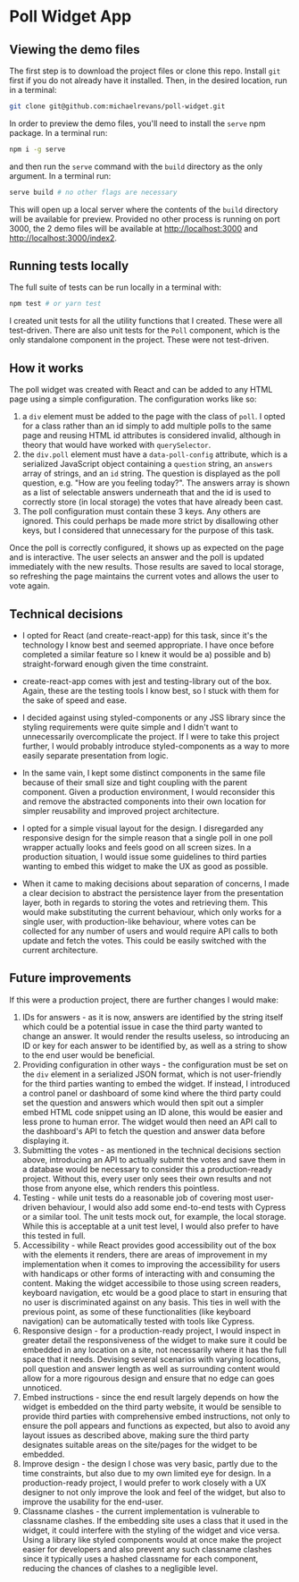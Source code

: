 # Poll Widget App

## Viewing the demo files

The first step is to download the project files or clone this repo. Install `git` first if you do not already have it installed. Then, in the desired location, run in a terminal:

```bash
git clone git@github.com:michaelrevans/poll-widget.git
```

In order to preview the demo files, you'll need to install the `serve` npm package. In a terminal run:

```bash
npm i -g serve
```

and then run the `serve` command with the `build` directory as the only argument. In a terminal run:

```bash
serve build # no other flags are necessary
```

This will open up a local server where the contents of the `build` directory will be available for preview. Provided no other process is running on port 3000, the 2 demo files will be available at [http://localhost:3000](http://localhost:3000) and [http://localhost:3000/index2](http://localhost:3000/index2).


## Running tests locally

The full suite of tests can be run locally in a terminal with:

```bash
npm test # or yarn test
```

I created unit tests for all the utility functions that I created. These were all test-driven. There are also unit tests for the `Poll` component, which is the only standalone component in the project. These were not test-driven.

## How it works

The poll widget was created with React and can be added to any HTML page using a simple configuration. The configuration works like so:

1. a `div` element must be added to the page with the class of `poll`. I opted for a class rather than an id simply to add multiple polls to the same page and reusing HTML id attributes is considered invalid, although in theory that would have worked with `querySelector`.
2. the `div.poll` element must have a `data-poll-config` attribute, which is a serialized JavaScript object containing a `question` string, an `answers` array of strings, and an `id` string. The question is displayed as the poll question, e.g. "How are you feeling today?". The answers array is shown as a list of selectable answers underneath that and the id is used to correctly store (in local storage) the votes that have already been cast.
3. The poll configuration must contain these 3 keys. Any others are ignored. This could perhaps be made more strict by disallowing other keys, but I considered that unnecessary for the purpose of this task.

Once the poll is correctly configured, it shows up as expected on the page and is interactive. The user selects an answer and the poll is updated immediately with the new results. Those results are saved to local storage, so refreshing the page maintains the current votes and allows the user to vote again.

## Technical decisions

- I opted for React (and create-react-app) for this task, since it's the technology I know best and seemed appropriate. I have once before completed a similar feature so I knew it would be a) possible and b) straight-forward enough given the time constraint.

- create-react-app comes with jest and testing-library out of the box. Again, these are the testing tools I know best, so I stuck with them for the sake of speed and ease.

- I decided against using styled-components or any JSS library since the styling requirements were quite simple and I didn't want to unnecessarily overcomplicate the project. If I were to take this project further, I would probably introduce styled-components as a way to more easily separate presentation from logic.

- In the same vain, I kept some distinct components in the same file because of their small size and tight coupling with the parent component. Given a production environment, I would reconsider this and remove the abstracted components into their own location for simpler reusability and improved project architecture.

- I opted for a simple visual layout for the design. I disregarded any responsive design for the simple reason that a single poll in one poll wrapper actually looks and feels good on all screen sizes. In a production situation, I would issue some guidelines to third parties wanting to embed this widget to make the UX as good as possible.

- When it came to making decisions about separation of concerns, I made a clear decision to abstract the persistence layer from the presentation layer, both in regards to storing the votes and retrieving them. This would make substituting the current behaviour, which only works for a single user, with production-like behaviour, where votes can be collected for any number of users and would require API calls to both update and fetch the votes. This could be easily switched with the current architecture.

## Future improvements

If this were a production project, there are further changes I would make:

1. IDs for answers - as it is now, answers are identified by the string itself which could be a potential issue in case the third party wanted to change an answer. It would render the results useless, so introducing an ID or key for each answer to be identified by, as well as a string to show to the end user would be beneficial.
2. Providing configuration in other ways - the configuration must be set on the `div` element in a serialized JSON format, which is not user-friendly for the third parties wanting to embed the widget. If instead, I introduced a control panel or dashboard of some kind where the third party could set the question and answers which would then spit out a simpler embed HTML code snippet using an ID alone, this would be easier and less prone to human error. The widget would then need an API call to the dashboard's API to fetch the question and answer data before displaying it.
3. Submitting the votes - as mentioned in the technical decisions section above, introducing an API to actually submit the votes and save them in a database would be necessary to consider this a production-ready project. Without this, every user only sees their own results and not those from anyone else, which renders this pointless.
4. Testing - while unit tests do a reasonable job of covering most user-driven behaviour, I would also add some end-to-end tests with Cypress or a similar tool. The unit tests mock out, for example, the local storage. While this is acceptable at a unit test level, I would also prefer to have this tested in full.
5. Accessibility - while React provides good accessibility out of the box with the elements it renders, there are areas of improvement in my implementation when it comes to improving the accessibility for users with handicaps or other forms of interacting with and consuming the content. Making the widget accessibile to those using screen readers, keyboard navigation, etc would be a good place to start in ensuring that no user is discriminated against on any basis. This ties in well with the previous point, as some of these functionalities (like keyboard navigation) can be automatically tested with tools like Cypress.
6. Responsive design - for a production-ready project, I would inspect in greater detail the responsiveness of the widget to make sure it could be embedded in any location on a site, not necessarily where it has the full space that it needs. Devising several scenarios with varying locations, poll question and answer length as well as surrounding content would allow for a more rigourous design and ensure that no edge can goes unnoticed.
7. Embed instructions - since the end result largely depends on how the widget is embedded on the third party website, it would be sensible to provide third parties with comprehensive embed instructions, not only to ensure the poll appears and functions as expected, but also to avoid any layout issues as described above, making sure the third party designates suitable areas on the site/pages for the widget to be embedded.
8. Improve design - the design I chose was very basic, partly due to the time constraints, but also due to my own limited eye for design. In a production-ready project, I would prefer to work closely with a UX designer to not only improve the look and feel of the widget, but also to improve the usability for the end-user.
9. Classname clashes - the current implementation is vulnerable to classname clashes. If the embedding site uses a class that it used in the widget, it could interfere with the styling of the widget and vice versa. Using a library like styled components would at once make the project easier for developers and also prevent any such classname clashes since it typically uses a hashed classname for each component, reducing the chances of clashes to a negligible level.
